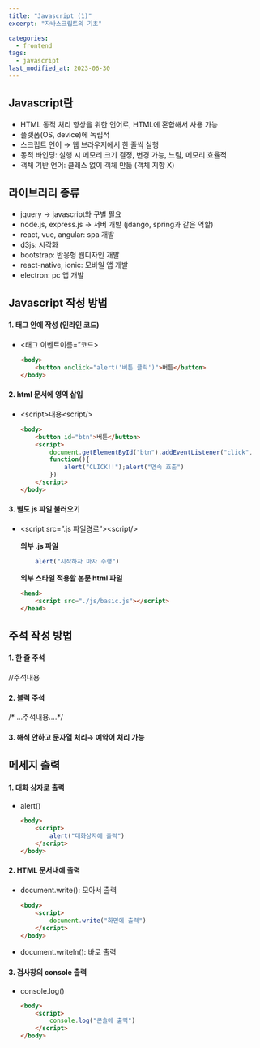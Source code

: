 ```yaml
---
title: "Javascript (1)"
excerpt: "자바스크립트의 기초"

categories:
  - frontend
tags:
  - javascript
last_modified_at: 2023-06-30
--- 
```


## **Javascript란** ##
- HTML 동적 처리 향상을 위한 언어로, HTML에 혼합해서 사용 가능
- 플랫폼(OS, device)에 독립적
- 스크립트 언어 → 웹 브라우저에서 한 줄씩 실행
- 동적 바인딩: 실행 시 메모리 크기 결정, 변경 가능, 느림, 메모리 효율적
- 객체 기반 언어: 클래스 없이 객체 만듦 (객체 지향 X)

## **라이브러리 종류** ##
- jquery -> javascript와 구별 필요
- node.js, express.js → 서버 개발 (jdango, spring과 같은 역할)
- react, vue, angular: spa 개발
- d3js: 시각화
- bootstrap: 반응형 웹디자인 개발
- react-native, ionic: 모바일 앱 개발
- electron: pc 앱 개발

## **Javascript 작성 방법** ##
#### 1. 태그 안에 작성 (인라인 코드) ####
- \<태그 이벤트이름=”코드\>

    ```html
    <body>
        <button onclick="alert('버튼 클릭')">버튼</button>
    </body>
    ```
    
#### 2. html 문서에 영역 삽입 ####
- \<script\>내용\<script/\>
    ```html
    <body>
        <button id="btn">버튼</button>
        <script>
            document.getElementById("btn").addEventListener("click",
            function(){
                alert("CLICK!!");alert("연속 호출")
            })
        </script>
    </body>
    ```

#### 3. 별도 js 파일 불러오기 ####
- \<script src=”.js 파일경로”\>\<script/\>

    **외부 .js 파일**
    ```javascript
        alert("시작하자 마자 수행")
    ```

    **외부 스타일 적용할 본문 html 파일**
    ```html
    <head>
        <script src="./js/basic.js"></script>
    </head>
    ```

## **주석 작성 방법** ##
#### 1. 한 줄 주석 ####
//주석내용
#### 2. 블럭 주석 ####
/* …주석내용….*/
#### 3. 해석 안하고 문자열 처리→ 예약어 처리 가능 ####
<![CDATA[ 내용 ]]>


## **메세지 출력** ##
#### 1. 대화 상자로 출력 ####
- alert()

    ```html
    <body>
        <script>
            alert("대화상자에 출력")
        </script>
    </body>
    ```

#### 2. HTML 문서내에 출력 ####
- document.write(): 모아서 출력
    ```html
    <body>
        <script>
            document.write("화면에 출력")
        </script>
    </body>
    ```
- document.writeln(): 바로 출력

#### 3. 검사창의 console 출력 ####
- console.log()
    ```html
    <body>
        <script>
            console.log("콘솔에 출력")
        </script>
    </body>
    ```
